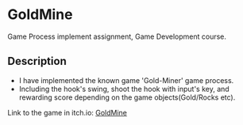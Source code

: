 # GoldMine

Game Process implement assignment, Game Development course.

## Description

- I have implemented the known game 'Gold-Miner' game process.
- Including the hook's swing, shoot the hook with input's key, and rewarding score depending on the game objects(Gold/Rocks etc).

Link to the game in itch.io: [GoldMine](https://parkpulse.itch.io/goldmine)

